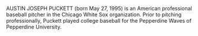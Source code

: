 AUSTIN JOSEPH PUCKETT (born May 27, 1995) is an American professional baseball pitcher in the Chicago White Sox organization. Prior to pitching professionally, Puckett played college baseball for the Pepperdine Waves of Pepperdine University.
